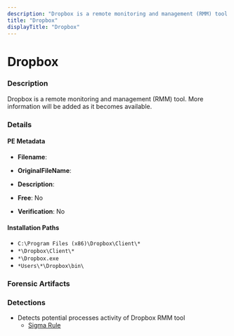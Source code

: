 ```yaml
---
description: "Dropbox is a remote monitoring and management (RMM) tool. More information will be added as it becomes available."
title: "Dropbox"
displayTitle: "Dropbox"
---
```




# Dropbox


### Description

Dropbox is a remote monitoring and management (RMM) tool. More information will be added as it becomes available.




### Details


#### PE Metadata
- **Filename**: 
- **OriginalFileName**: 
- **Description**: 


- **Free**: No

- **Verification**: No




#### Installation Paths
- `C:\Program Files (x86)\Dropbox\Client\*`
- `*\Dropbox\Client\*`
- `*\Dropbox.exe`
- `*Users\*\Dropbox\bin\`

### Forensic Artifacts






### Detections
- Detects potential processes activity of Dropbox RMM tool
  - [Sigma Rule](https://github.com/magicsword-io/LOLRMM/blob/main/detections/sigma/dropbox_processes_sigma.yml)



